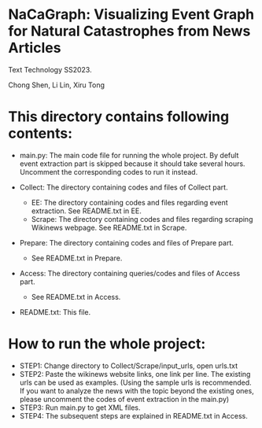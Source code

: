# NaCaGraph: Visualizing Event Graph for Natural Catastrophes from News Articles
Text Technology SS2023.

Chong Shen, Li Lin, Xiru Tong

# This directory contains following contents:

- main.py: The main code file for running the whole project. 
           By defult event extraction part is skipped because it should take several hours. Uncomment the corresponding codes to run it instead.

- Collect: The directory containing codes and files of Collect part.
    - EE: The directory containing codes and files regarding event extraction. See README.txt in EE.
    - Scrape: The directory containing codes and files regarding scraping Wikinews webpage. See README.txt in Scrape.

- Prepare: The directory containing codes and files of Prepare part.
    - See README.txt in Prepare.

- Access: The directory containing queries/codes and files of Access part.
    - See README.txt in Access.

                         
- README.txt: This file.


# How to run the whole project:
- STEP1: Change directory to Collect/Scrape/input_urls, open urls.txt
- STEP2: Paste the wikinews website links, one link per line. The existing urls can be used as examples.
(Using the sample urls is recommended. If you want to analyze the news with the topic beyond the existing ones, please uncomment the codes of event extraction in the main.py)
- STEP3: Run main.py to get XML files.
- STEP4: The subsequent steps are explained in README.txt in Access.

